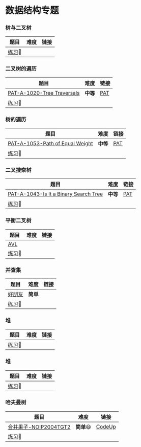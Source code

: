 # 数据结构专题

### 树与二叉树

| 题目                                                    | 难度 | 链接 |
| ------------------------------------------------------- | ---- | ---- |
| [练习](http://codeup.cn/contest.php?cid=100000610):bus: |      |      |



### 二叉树的遍历

| 题目                                                    | 难度     | 链接                                                         |
| ------------------------------------------------------- | -------- | ------------------------------------------------------------ |
| [PAT-A-1020-Tree Traversals](PAT-A-1020.cpp)            | **中等** | [PAT](https://pintia.cn/problem-sets/994805342720868352/problems/994805485033603072) |
| [练习](http://codeup.cn/contest.php?cid=100000611):bus: |          |                                                              |



### 树的遍历

| 题目                                                    | 难度     | 链接                                                         |
| ------------------------------------------------------- | -------- | ------------------------------------------------------------ |
| [PAT-A-1053-Path of Equal Weight](PAT-A-1053.cpp)       | **中等** | [PAT](https://pintia.cn/problem-sets/994805342720868352/problems/994805424153280512) |
| [练习](http://codeup.cn/contest.php?cid=100000612):bus: |          |                                                              |



### 二叉搜索树

| 题目                                                    | 难度     | 链接                                                         |
| ------------------------------------------------------- | -------- | ------------------------------------------------------------ |
| [PAT-A-1043-Is It a Binary Search Tree](PAT-A-1043.cpp) | **中等** | [PAT](https://pintia.cn/problem-sets/994805342720868352/problems/994805440976633856) |
| [练习](http://codeup.cn/contest.php?cid=100000613):bus: |          |                                                              |



### 平衡二叉树

| 题目                                                    | 难度 | 链接 |
| ------------------------------------------------------- | ---- | ---- |
| [AVL](AVL.cpp)                                          |      |      |
| [练习](http://codeup.cn/contest.php?cid=100000614):bus: |      |      |



### 并查集

| 题目                                                    | 难度     | 链接 |
| ------------------------------------------------------- | -------- | ---- |
| [好朋友](好朋友.cpp)                                    | **简单** |      |
| [练习](http://codeup.cn/contest.php?cid=100000615):bus: |          |      |



### 堆

| 题目                                                    | 难度 | 链接 |
| ------------------------------------------------------- | ---- | ---- |
| [练习](http://codeup.cn/contest.php?cid=100000616):bus: |      |      |

### 堆

| 题目                                                    | 难度 | 链接 |
| ------------------------------------------------------- | ---- | ---- |
| [练习](http://codeup.cn/contest.php?cid=100000616):bus: |      |      |



### 哈夫曼树

| 题目                                                    | 难度            | 链接                                                       |
| ------------------------------------------------------- | --------------- | ---------------------------------------------------------- |
| [合并果子-NOIP2004TGT2](合并果子-NOIP2004TGT2.cpp)      | **简单**:smile: | [CodeUp](http://codeup.cn/problem.php?cid=100000617&pid=4) |
| [练习](http://codeup.cn/contest.php?cid=100000617):bus: |                 |                                                            |

























